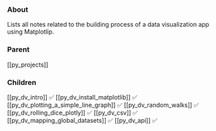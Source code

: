 ### About
Lists all notes related to the building process of a data visualization app using Matplotlip.

### Parent
[[py_projects]]

### Children
[[py_dv_intro]] ✅
[[py_dv_install_matplotlib]] ✅
[[py_dv_plotting_a_simple_line_graph]] ✅
[[py_dv_random_walks]] ✅
[[py_dv_rolling_dice_plotly]] ✅
[[py_dv_csv]] ✅
[[py_dv_mapping_global_datasets]] ✅
[[py_dv_api]] ✅
